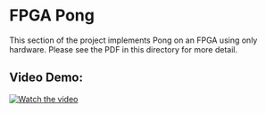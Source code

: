 # FPGA Pong
This section of the project implements Pong on an FPGA using only hardware. Please see the PDF in this directory for more detail.

## Video Demo:

[![Watch the video](https://img.youtube.com/vi/xeyRFYQphgc/maxresdefault.jpg)](https://youtu.be/xeyRFYQphgc)
